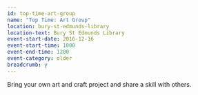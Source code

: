 ```yaml
---
id: top-time-art-group
name: "Top Time: Art Group"
location: bury-st-edmunds-library
location-text: Bury St Edmunds Library
event-start-date: 2016-12-16
event-start-time: 1000
event-end-time: 1200
event-category: older
breadcrumb: y
---
```


Bring your own art and craft project and share a skill with others.
